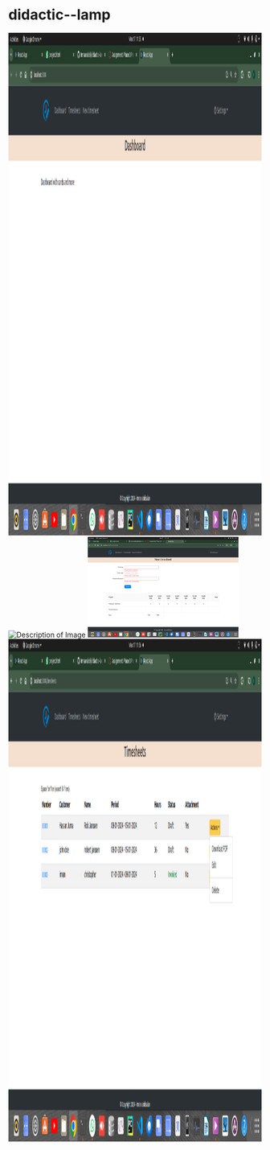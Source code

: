 # didactic--lamp
  <img src="frontend/images/projectpaje1.png" alt="Description of Image" width="1000" height="1000">
  
  <img src="/home/imran/pro/must/frontend/images/projectpage4.png" alt="Description of Image" width="200" height="300">
  
  <img src="frontend/images/projectpage3.png" alt="Description of Image" width="300" height="200">
  
  <img src="frontend/images/projectpage2.png" alt="Description of Image" width="1000" height="1000">
  